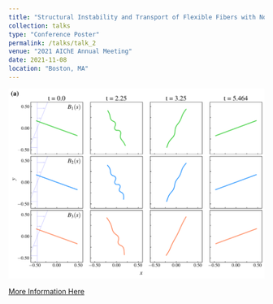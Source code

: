 ```yaml
---
title: "Structural Instability and Transport of Flexible Fibers with Non-Uniform Rigidity"
collection: talks
type: "Conference Poster"
permalink: /talks/talk_2
venue: "2021 AIChE Annual Meeting"
date: 2021-11-08
location: "Boston, MA"
---
```

<img width="520" src="/images/filament_position_shear_simulations.png">


[More Information Here](https://aiche.confex.com/aiche/2021/meetingapp.cgi/Paper/624990)